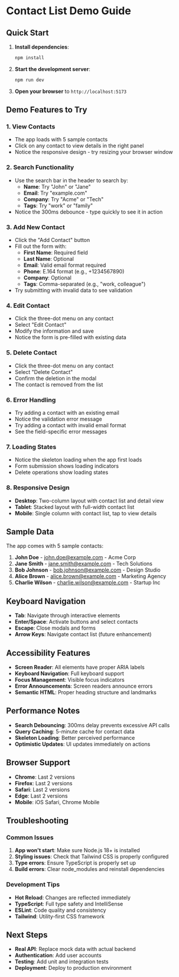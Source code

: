 # Contact List Demo Guide

## Quick Start

1. **Install dependencies**:
   ```bash
   npm install
   ```

2. **Start the development server**:
   ```bash
   npm run dev
   ```

3. **Open your browser** to `http://localhost:5173`

## Demo Features to Try

### 1. View Contacts
- The app loads with 5 sample contacts
- Click on any contact to view details in the right panel
- Notice the responsive design - try resizing your browser window

### 2. Search Functionality
- Use the search bar in the header to search by:
  - **Name**: Try "John" or "Jane"
  - **Email**: Try "example.com"
  - **Company**: Try "Acme" or "Tech"
  - **Tags**: Try "work" or "family"
- Notice the 300ms debounce - type quickly to see it in action

### 3. Add New Contact
- Click the "Add Contact" button
- Fill out the form with:
  - **First Name**: Required field
  - **Last Name**: Optional
  - **Email**: Valid email format required
  - **Phone**: E.164 format (e.g., +1234567890)
  - **Company**: Optional
  - **Tags**: Comma-separated (e.g., "work, colleague")
- Try submitting with invalid data to see validation

### 4. Edit Contact
- Click the three-dot menu on any contact
- Select "Edit Contact"
- Modify the information and save
- Notice the form is pre-filled with existing data

### 5. Delete Contact
- Click the three-dot menu on any contact
- Select "Delete Contact"
- Confirm the deletion in the modal
- The contact is removed from the list

### 6. Error Handling
- Try adding a contact with an existing email
- Notice the validation error message
- Try adding a contact with invalid email format
- See the field-specific error messages

### 7. Loading States
- Notice the skeleton loading when the app first loads
- Form submission shows loading indicators
- Delete operations show loading states

### 8. Responsive Design
- **Desktop**: Two-column layout with contact list and detail view
- **Tablet**: Stacked layout with full-width contact list
- **Mobile**: Single column with contact list, tap to view details

## Sample Data

The app comes with 5 sample contacts:

1. **John Doe** - john.doe@example.com - Acme Corp
2. **Jane Smith** - jane.smith@example.com - Tech Solutions  
3. **Bob Johnson** - bob.johnson@example.com - Design Studio
4. **Alice Brown** - alice.brown@example.com - Marketing Agency
5. **Charlie Wilson** - charlie.wilson@example.com - Startup Inc

## Keyboard Navigation

- **Tab**: Navigate through interactive elements
- **Enter/Space**: Activate buttons and select contacts
- **Escape**: Close modals and forms
- **Arrow Keys**: Navigate contact list (future enhancement)

## Accessibility Features

- **Screen Reader**: All elements have proper ARIA labels
- **Keyboard Navigation**: Full keyboard support
- **Focus Management**: Visible focus indicators
- **Error Announcements**: Screen readers announce errors
- **Semantic HTML**: Proper heading structure and landmarks

## Performance Notes

- **Search Debouncing**: 300ms delay prevents excessive API calls
- **Query Caching**: 5-minute cache for contact data
- **Skeleton Loading**: Better perceived performance
- **Optimistic Updates**: UI updates immediately on actions

## Browser Support

- **Chrome**: Last 2 versions
- **Firefox**: Last 2 versions  
- **Safari**: Last 2 versions
- **Edge**: Last 2 versions
- **Mobile**: iOS Safari, Chrome Mobile

## Troubleshooting

### Common Issues

1. **App won't start**: Make sure Node.js 18+ is installed
2. **Styling issues**: Check that Tailwind CSS is properly configured
3. **Type errors**: Ensure TypeScript is properly set up
4. **Build errors**: Clear node_modules and reinstall dependencies

### Development Tips

- **Hot Reload**: Changes are reflected immediately
- **TypeScript**: Full type safety and IntelliSense
- **ESLint**: Code quality and consistency
- **Tailwind**: Utility-first CSS framework

## Next Steps

- **Real API**: Replace mock data with actual backend
- **Authentication**: Add user accounts
- **Testing**: Add unit and integration tests
- **Deployment**: Deploy to production environment
